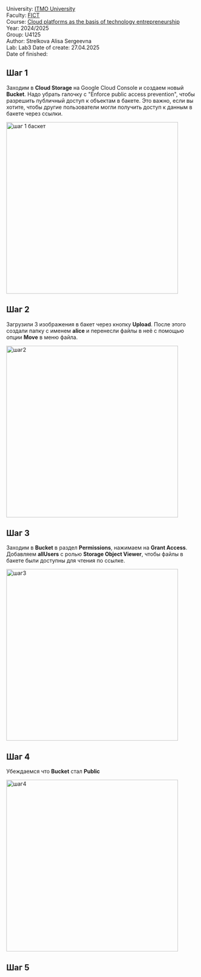 University: [ITMO University](https://itmo.ru/ru/)  
Faculty: [FICT](https://fict.itmo.ru)  
Course: [Cloud platforms as the basis of technology entrepreneurship](https://itmo-ict-faculty.github.io/cloud-platforms-as-the-basis-of-technology-entrepreneurship/education/labs/)  
Year: 2024/2025  
Group: U4125  
Author: Strelkova Alisa Sergeevna  
Lab: Lab3 
Date of create: 27.04.2025  
Date of finished: 


## Шаг 1

Заходим в **Cloud Storage** на Google Cloud Console и создаем новый **Bucket**. 
Надо убрать галочку с "Enforce public access prevention", чтобы разрешить публичный доступ к объектам в бакете.
Это важно, если вы хотите, чтобы другие пользователи могли получить доступ к данным в бакете через ссылки.   

<img width="452" alt="шаг 1 баскет" src="https://github.com/user-attachments/assets/0e53052a-4761-4361-82ae-b212e4734805" />


## Шаг 2

Загрузили 3 изображения в бакет через кнопку **Upload**. 
После этого создали папку с именем **alice** и перенесли файлы в неё с помощью опции **Move** в меню файла.  

<img width="452" alt="шаг2" src="https://github.com/user-attachments/assets/0b22e0dc-ab95-4fab-8143-87d6a9bfd0d3" />

## Шаг 3

Заходим в **Bucket** в раздел **Permissions**, нажимаем на **Grant Access**. 
Добавляем **allUsers** с ролью **Storage Object Viewer**, чтобы файлы в бакете были доступны для чтения по ссылке.

<img width="452" alt="шаг3 " src="https://github.com/user-attachments/assets/ed51d169-66b1-448e-8880-80c15455c516" />


## Шаг 4

Убеждаемся что **Bucket** стал **Public**

<img width="452" alt="шаг4" src="https://github.com/user-attachments/assets/d32eb5ad-832d-4a49-b681-ee3f8a087a74" />


## Шаг 5 



